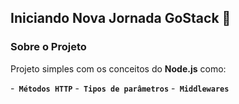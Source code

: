 ## Iniciando Nova Jornada GoStack 🚀️

### Sobre o Projeto

Projeto simples com os conceitos do **Node.js** como:

-**` Métodos HTTP`**
-**` Tipos de parâmetros`**
-**` Middlewares`**